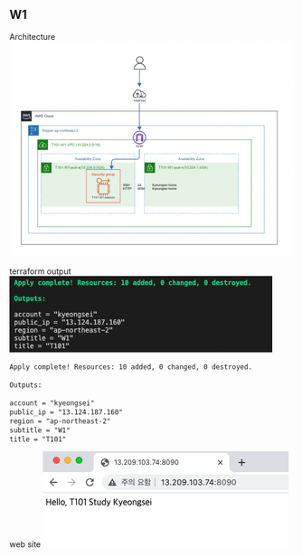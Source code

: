 
## W1

Architecture
![img1](./img/W1_Architecture.png)

terraform output
![img1](./img/W1_tfoutputs.png)

```
Apply complete! Resources: 10 added, 0 changed, 0 destroyed.

Outputs:

account = "kyeongsei"
public_ip = "13.124.187.160"
region = "ap-northeast-2"
subtitle = "W1"
title = "T101"
```

web site
![img1](./img/W1_website.png)

